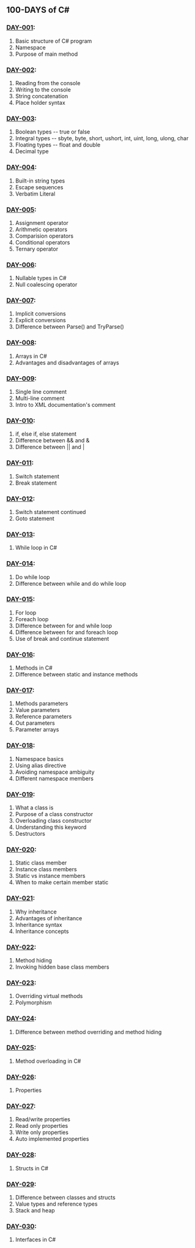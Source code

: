 ## 100-DAYS of C#

### [DAY-001](./DAY-001):
1. Basic structure of C# program
2. Namespace
3. Purpose of main method

### [DAY-002](./DAY-002):
1. Reading from the console
2. Writing to the console
3. String concatenation
4. Place holder syntax

### [DAY-003](./DAY-003):
1. Boolean types -- true or false
2. Integral types -- sbyte, byte, short, ushort, int, uint, long, ulong, char
3. Floating types -- float and double
4. Decimal type

### [DAY-004](./DAY-004):
1. Built-in string types
2. Escape sequences
3. Verbatim Literal

### [DAY-005](./DAY-005):
1. Assignment operator
2. Arithmetic operators
3. Comparision operators
4. Conditional operators
5. Ternary operator

### [DAY-006](./DAY-006):
1. Nullable types in C#
2. Null coalescing operator

### [DAY-007](./DAY-007):
1. Implicit conversions
2. Explicit conversions
3. Difference between Parse() and TryParse()

### [DAY-008](./DAY-008):
1. Arrays in C#
2. Advantages and disadvantages of arrays

### [DAY-009](./DAY-009):
1. Single line comment
2. Multi-line comment
3. Intro to XML documentation's comment

### [DAY-010](./DAY-010):
1. if, else if, else statement
2. Difference between && and &
3. Difference between || and |

### [DAY-011](./DAY-011):
1. Switch statement
2. Break statement

### [DAY-012](./DAY-012):
1. Switch statement continued
2. Goto statement

### [DAY-013](./DAY-013):
1. While loop in C#

### [DAY-014](./DAY-014):
1. Do while loop
2. Difference between while and do while loop

### [DAY-015](./DAY-015):
1. For loop
2. Foreach loop
3. Difference between for and while loop
4. Difference between for and foreach loop
5. Use of break and continue statement

### [DAY-016](./DAY-016):
1. Methods in C#
2. Difference between static and instance methods

### [DAY-017](./DAY-017):
1. Methods parameters
2. Value parameters
3. Reference parameters
4. Out parameters
5. Parameter arrays

### [DAY-018](./DAY-018):
1. Namespace basics
2. Using alias directive
3. Avoiding namespace ambiguity
4. Different namespace members

### [DAY-019](./DAY-019):
1. What a class is
2. Purpose of a class constructor
3. Overloading class constructor
4. Understanding this keyword
5. Destructors

### [DAY-020](./DAY-020):
1. Static class member
2. Instance class members
3. Static vs instance members
4. When to make certain member static

### [DAY-021](./DAY-021):
1. Why inheritance
2. Advantages of inheritance
3. Inheritance syntax
4. Inheritance concepts

### [DAY-022](./DAY-022):
1. Method hiding
2. Invoking hidden base class members

### [DAY-023](./DAY-023):
1. Overriding virtual methods
2. Polymorphism

### [DAY-024](./DAY-024):
1. Difference between method overriding and method hiding

### [DAY-025](./DAY-025):
1. Method overloading in C#

### [DAY-026](./DAY-026):
1. Properties

### [DAY-027](./DAY-027):
1. Read/write properties
2. Read only properties
3. Write only properties
4. Auto implemented properties

### [DAY-028](./DAY-028):
1. Structs in C#

### [DAY-029](./DAY-029):
1. Difference between classes and structs
2. Value types and reference types
3. Stack and heap

### [DAY-030](./DAY-030):
1. Interfaces in C#
